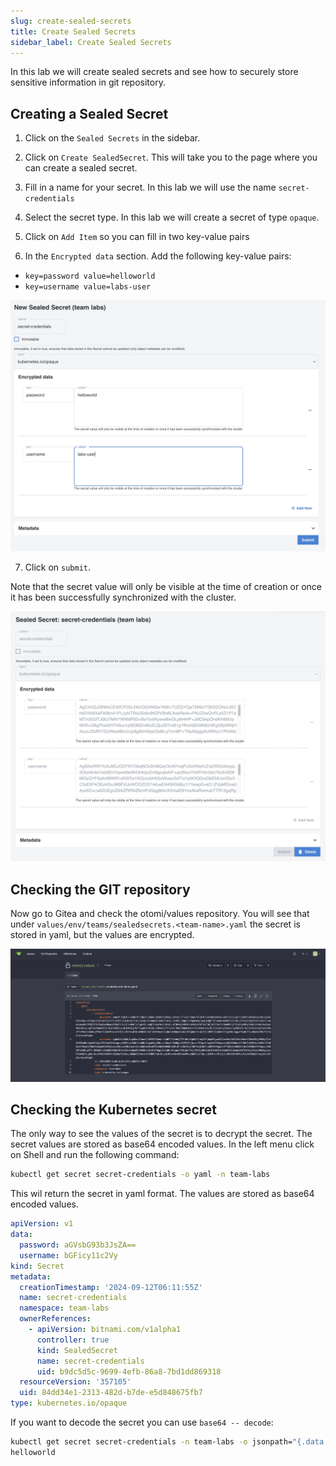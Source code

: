 ```yaml
---
slug: create-sealed-secrets
title: Create Sealed Secrets
sidebar_label: Create Sealed Secrets
---
```


In this lab we will create sealed secrets and see how to securely store sensitive information in git repository.

## Creating a Sealed Secret

1. Click on the `Sealed Secrets` in the sidebar.

2. Click on `Create SealedSecret`. This will take you to the page where you can create a sealed secret.

3. Fill in a name for your secret. In this lab we will use the name `secret-credentials`

4. Select the secret type. In this lab we will create a secret of type `opaque`.

5. Click on `Add Item` so you can fill in two key-value pairs

6. In the `Encrypted data` section. Add the following key-value pairs:

- `key=password value=helloworld`
- `key=username value=labs-user`

![Create sealed secret](../../img/create-sealed-secrets.png)

7. Click on `submit`.

Note that the secret value will only be visible at the time of creation or once it has been successfully synchronized with the cluster.

![Created sealed secret](../../img/created-sealed-secrets.png)

## Checking the GIT repository

Now go to Gitea and check the otomi/values repository. You will see that under `values/env/teams/sealedsecrets.<team-name>.yaml` the secret is stored in yaml, but the values are encrypted.

![Repository sealed secret](../../img/repository-sealed-secrets.png)

## Checking the Kubernetes secret

The only way to see the values of the secret is to decrypt the secret. The secret values are stored as base64 encoded values. In the left menu click on Shell and run the following command:

```bash
kubectl get secret secret-credentials -o yaml -n team-labs
```

This wil return the secret in yaml format. The values are stored as base64 encoded values.

```yaml
apiVersion: v1
data:
  password: aGVsbG93b3JsZA==
  username: bGFicy11c2Vy
kind: Secret
metadata:
  creationTimestamp: '2024-09-12T06:11:55Z'
  name: secret-credentials
  namespace: team-labs
  ownerReferences:
    - apiVersion: bitnami.com/v1alpha1
      controller: true
      kind: SealedSecret
      name: secret-credentials
      uid: b9dc5d5c-9699-4efb-86a8-7bd1dd869318
  resourceVersion: '357105'
  uid: 84dd34e1-2313-482d-b7de-e5d848675fb7
type: kubernetes.io/opaque
```

If you want to decode the secret you can use `base64 -- decode`:

```bash
kubectl get secret secret-credentials -n team-labs -o jsonpath="{.data.password}" | base64 --decode
helloworld
```
